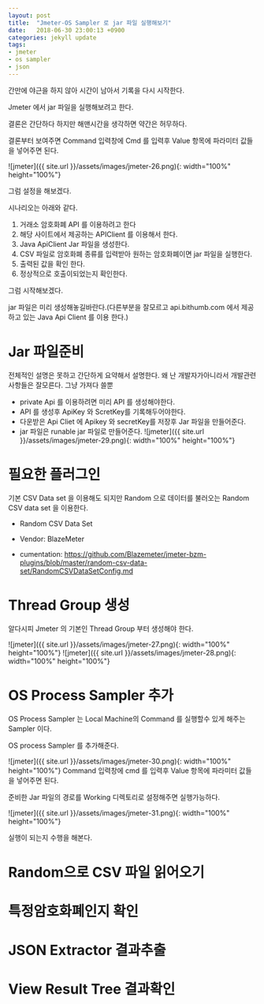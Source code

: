 ```yaml
---
layout: post
title:  "Jmeter-OS Sampler 로 jar 파일 실행해보기"
date:   2018-06-30 23:00:13 +0900
categories: jekyll update
tags:
- jmeter
- os sampler
- json
---
```


간만에 야근을 하지 않아 시간이 남아서 기록을 다시 시작한다.

Jmeter 에서 jar 파일을 실행해보려고 한다.

결론은 간단하다 하지만 해맨시간을 생각하면 약간은 허무하다.

결론부터 보여주면 Command 입력창에 Cmd 를 입력후 Value 항목에 파라미터 값들을 넣어주면 된다.

![jmeter]({{ site.url }}/assets/images/jmeter-26.png){: width="100%" height="100%"}

그럼 설정을 해보겠다.

시나리오는 아래와 같다. 

1. 거래소 암호화폐 API 를 이용하려고 한다 
2. 해당 사이트에서 제공하는 APIClient 를 이용해서 한다.
3. Java ApiClient Jar 파일을 생성한다.
4. CSV 파일로 암호화폐 종류를 입력받아 원하는 암호화폐이면 jar 파일을 실행한다.
5. 출력된 값을 확인 한다.
6. 정상적으로 호출이되었는지 확인한다.

그럼 시작해보겠다.

jar 파일은 미리 생성해놓길바란다.(다른부분을 잘모르고 api.bithumb.com 에서 제공 하고 있는 Java Api Client 를 이용 한다.)
# Jar 파일준비
전체적인 설명은 못하고 간단하게 요약해서 설명한다.
왜 난 개발자가아니라서 개발관련사항들은 잘모른다. 그냥 가져다 쓸뿐

- private Api 를 이용하려면 미리 API 를 생성해야한다.
- API 를 생성후 ApiKey 와 ScretKey를 기록해두어야한다.
- 다운받은 Api Cliet 에 Apikey 와 secretKey를 저장후 Jar 파일을 만들어준다.
- jar 파일은 runable jar 파일로 만들어준다.
![jmeter]({{ site.url }}/assets/images/jmeter-29.png){: width="100%" height="100%"}


# 필요한 플러그인
기본 CSV Data set 을 이용해도 되지만 Random 으로 데이터를 불러오는 Random CSV data set 을 이용한다.

- Random CSV Data Set

- Vendor: BlazeMeter

- cumentation: https://github.com/Blazemeter/jmeter-bzm-plugins/blob/master/random-csv-data-set/RandomCSVDataSetConfig.md

# Thread Group 생성
알다시피 Jmeter 의 기본인 Thread Group 부터 생성해야 한다.

![jmeter]({{ site.url }}/assets/images/jmeter-27.png){: width="100%" height="100%"}
![jmeter]({{ site.url }}/assets/images/jmeter-28.png){: width="100%" height="100%"}

# OS Process Sampler 추가
OS Process Sampler 는 Local Machine의 Command 를 실행할수 있게 해주는 Sampler 이다. 

OS process Sampler 를 추가해준다.

![jmeter]({{ site.url }}/assets/images/jmeter-30.png){: width="100%" height="100%"}
Command 입력창에 cmd 를 입력후 Value 항목에 파라미터 값들을 넣어주면 된다.

준비한 Jar 파일의 경로를 Working 디렉토리로 설정해주면 실행가능하다.

![jmeter]({{ site.url }}/assets/images/jmeter-31.png){: width="100%" height="100%"}

실행이 되는지 수행을 해본다.

# Random으로 CSV 파일 읽어오기

# 특정암호화폐인지 확인

# JSON Extractor 결과추출

# View Result Tree 결과확인
